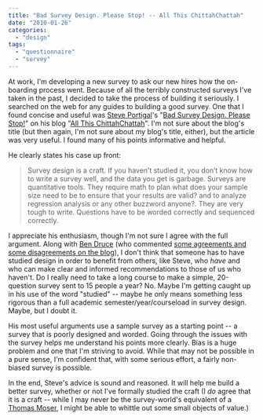 ```yaml
---
title: "Bad Survey Design. Please Stop! -- All This ChittahChattah"
date: "2010-01-26"
categories: 
  - "design"
tags: 
  - "questionnaire"
  - "survey"
---
```


At work, I'm developing a new survey to ask our new hires how the on-boarding process went. Because of all the terribly constructed surveys I've taken in the past, I decided to take the process of building it seriously. I searched on the web for any guides to building a good survey. One that I found concise and useful was [Steve Portigal](http://www.portigal.com/about-us/)'s "[Bad Survey Design. Please Stop!](http://www.portigal.com/blog/bad-survey-design-please-stop/)" on his blog "[All This ChittahChattah](http://www.portigal.com/blog/)". I'm not sure about the blog's title (but then again, I'm not sure about my blog's title, either), but the article was very useful. I found many of his points informative and helpful.

He clearly states his case up front:

> Survey design is a craft. If you haven’t studied it, you don’t know how to write a survey well, and the data you get is garbage. Surveys are quantitative tools. They require math to plan what does your sample size need to be to ensure that your results are valid? and to analyze regression analysis or any other buzzword anyone?. They are very tough to write. Questions have to be worded correctly and sequenced correctly.

I appreciate his enthusiasm, though I'm not sure I agree with the full argument. Along with [Ben Druce](http://www.loveindustrialdesign.com/) (who commented [some agreements and some disagreements on the blog](http://www.portigal.com/blog/bad-survey-design-please-stop/#comment-23220)), I don't think that someone has to have studied design in order to benefit from others, like Steve, who _have_ and who can make clear and informed recommendations to those of us who haven't. Do I really need to take a long course to make a simple, 20-question survey sent to 15 people a year? No. Maybe I'm getting caught up in his use of the word "studied" -- maybe he only means something less rigorous than a full academic semester/year/courseload in survey design. Maybe, but I doubt it.

His most useful arguments use a sample survey as a starting point -- a survey that is poorly designed and worded. Going through the issues with the survey helps me understand his points more clearly. Bias is a huge problem and one that I'm striving to avoid. While that may not be possible in a pure sense, I'm confident that, with some serious effort, a fairly non-biased survey is possible.

In the end, Steve's advice is sound and reasoned. It will help me build a better survey, whether or not I've formally studied the craft (I _do_ agree that it is a craft -- while I may never be the survey-world's equivalent of a [Thomas Moser](http://www.thosmoser.com/), I might be able to whittle out some small objects of value.)
